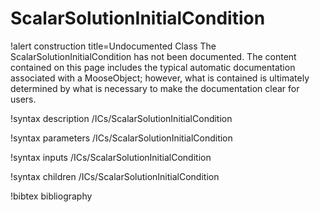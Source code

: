 <!-- MOOSE Documentation Stub: Remove this when content is added. -->

# ScalarSolutionInitialCondition

!alert construction title=Undocumented Class
The ScalarSolutionInitialCondition has not been documented. The content contained on this page includes the
typical automatic documentation associated with a MooseObject; however, what is contained is
ultimately determined by what is necessary to make the documentation clear for users.

!syntax description /ICs/ScalarSolutionInitialCondition

!syntax parameters /ICs/ScalarSolutionInitialCondition

!syntax inputs /ICs/ScalarSolutionInitialCondition

!syntax children /ICs/ScalarSolutionInitialCondition

!bibtex bibliography
